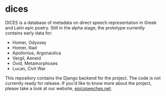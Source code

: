 # dices

DICES is a database of metadata on direct speech representation in Greek and Latin epic poetry. Still in the alpha stage, the prototype currently contains early data for:
- Homer, Odyssey
- Homer, Iliad
- Apollonius, Argonautica
- Vergil, Aeneid
- Ovid, Metamorphoses
- Lucan, Civil War

This repository contains the Django backend for the project. The code is not currently ready for release. If you'd like to know more about the project, please take a look at our website, [epicspeeches.net](http://epicspeeches.net).
